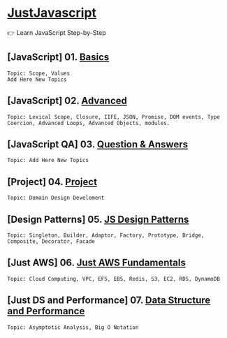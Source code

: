 # [JustJavascript](https://justjavascript.com/)

:point_right: Learn JavaScript Step-by-Step

## [JavaScript] 01. [Basics](https://github.com/kambleaa007/Javascript/tree/master/1.%20JavaScript%20Basics)

    Topic: Scope, Values
    Add Here New Topics

## [JavaScript] 02. [Advanced](https://github.com/kambleaa007/Javascript/tree/master/2.%20JavaScript%20Advanced)

    Topic: Lexical Scope, Closure, IIFE, JSON, Promise, DOM events, Type Coercion, Advanced Loops, Advanced Objects, modules.

## [JavaScript QA] 03. [Question & Answers](https://github.com/kambleaa007/Javascript/tree/master/3.%20JavaScript%20QA)

    Topic: Add Here New Topics

## [Project] 04. [Project](https://github.com/kambleaa007/Javascript/tree/master/4.%20Project)

    Topic: Domain Design Develoment

## [Design Patterns] 05. [JS Design Patterns](https://github.com/kambleaa007/Javascript/tree/master/5.%20Design%20Patterns)

    Topic: Singleton, Builder, Adaptor, Factory, Prototype, Bridge, Composite, Decorator, Facade

## [Just AWS] 06. [Just AWS Fundamentals](https://github.com/kambleaa007/Javascript/tree/master/6.%20AWS)

    Topic: Cloud Computing, VPC, EFS, EBS, Redis, S3, EC2, RDS, DynamoDB

## [Just DS and Performance] 07. [Data Structure and Performance](https://github.com/kambleaa007/Javascript/tree/master/7.%20DS%20%26%20Performance)

    Topic: Asymptotic Analysis, Big O Notation   